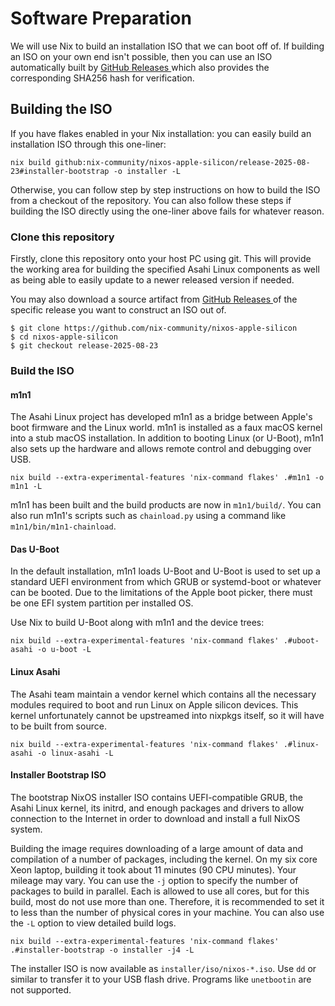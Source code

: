 # Software Preparation

We will use Nix to build an installation ISO that we can boot off of. If building an ISO on your own end isn't possible, then you can use an ISO automatically built by [GitHub Releases ](https://github.com/nix-community/nixos-apple-silicon/releases) which also provides the corresponding SHA256 hash for verification.

## Building the ISO
If you have flakes enabled in your Nix installation: you can easily build an installation ISO through this one-liner:

```shellsession
nix build github:nix-community/nixos-apple-silicon/release-2025-08-23#installer-bootstrap -o installer -L
```

Otherwise, you can follow step by step instructions on how to build the ISO from a checkout of the repository. You can also follow these steps if building the ISO directly using the one-liner above fails for whatever reason.

### Clone this repository
Firstly, clone this repository onto your host PC using git. This will provide the working area for building the specified Asahi Linux components as well as being able to easily update to a newer released version if needed.

You may also download a source artifact from  [GitHub Releases ](https://github.com/nix-community/nixos-apple-silicon/releases) of the specific release you want to construct an ISO out of.

```shellsession
$ git clone https://github.com/nix-community/nixos-apple-silicon
$ cd nixos-apple-silicon
$ git checkout release-2025-08-23
```

### Build the ISO

#### m1n1
The Asahi Linux project has developed m1n1 as a bridge between Apple's boot firmware and the Linux world. m1n1 is installed as a faux macOS kernel into a stub macOS installation. In addition to booting Linux (or U-Boot), m1n1 also sets up the hardware and allows remote control and debugging over USB.

```shellsession
nix build --extra-experimental-features 'nix-command flakes' .#m1n1 -o m1n1 -L 
```

m1n1 has been built and the build products are now in `m1n1/build/`. You can also run m1n1's scripts such as `chainload.py` using a command like `m1n1/bin/m1n1-chainload`.

#### Das U-Boot
In the default installation, m1n1 loads U-Boot and U-Boot is used to set up a standard UEFI environment from which GRUB or systemd-boot or whatever can be booted. Due to the limitations of the Apple boot picker, there must be one EFI system partition per installed OS.

Use Nix to build U-Boot along with m1n1 and the device trees:

```
nix build --extra-experimental-features 'nix-command flakes' .#uboot-asahi -o u-boot -L
```

#### Linux Asahi
The Asahi team maintain a vendor kernel which contains all the necessary modules required to boot and run Linux on Apple silicon devices. This kernel unfortunately cannot be upstreamed into nixpkgs itself, so it will have to be built from source.

```
nix build --extra-experimental-features 'nix-command flakes' .#linux-asahi -o linux-asahi -L
```


#### Installer Bootstrap ISO
The bootstrap NixOS installer ISO contains UEFI-compatible GRUB, the Asahi Linux kernel, its initrd, and enough packages and drivers to allow connection to the Internet in order to download and install a full NixOS system.

Building the image requires downloading of a large amount of data and compilation of a number of packages, including the kernel. On my six core Xeon laptop, building it took about 11 minutes (90 CPU minutes). Your mileage may vary. You can use the `-j` option to specify the number of packages to build in parallel. Each is allowed to use all cores, but for this build, most do not use more than one. Therefore, it is recommended to set it to less than the number of physical cores in your machine. You can also use the `-L` option to view detailed build logs.

```shellsession
nix build --extra-experimental-features 'nix-command flakes' .#installer-bootstrap -o installer -j4 -L
```

The installer ISO is now available as `installer/iso/nixos-*.iso`. Use `dd` or similar to transfer it to your USB flash drive. Programs like `unetbootin` are not supported.
